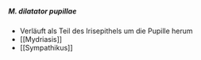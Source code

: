 ---
---
##### M. dilatator pupillae
*   Verläuft als Teil des Irisepithels um die Pupille herum
*   [[Mydriasis]]
*   [[Sympathikus]]